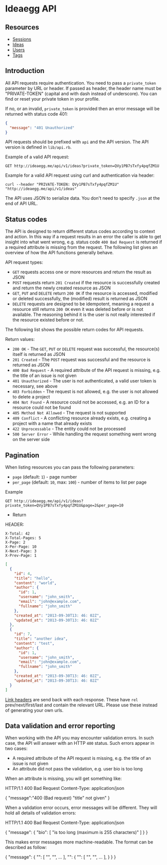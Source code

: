 # Ideaegg API

## Resources

- [Sessions](sessions.md)
- [Ideas](ideas.md)
- [Users](users.md)
- [Tags](tags.md)

## Introduction

All API requests require authentication. You need to pass a `private_token` parameter by URL or header. If passed as header, the header name must be "PRIVATE-TOKEN" (capital and with dash instead of underscore). You can find or reset your private token in your profile.

If no, or an invalid, `private_token` is provided then an error message will be returned with status code 401:

```json
{
  "message": "401 Unauthorized"
}
```

API requests should be prefixed with `api` and the API version. The API version is defined in `lib/api.rb`.

Example of a valid API request:

```
GET http://ideaegg.me/api/v1/ideas?private_token=QVy1PB7sTxfy4pqfZM1U
```

Example for a valid API request using curl and authentication via header:

```
curl --header "PRIVATE-TOKEN: QVy1PB7sTxfy4pqfZM1U" "http://ideaegg.me/api/v1/ideas"
```

The API uses JSON to serialize data. You don't need to specify `.json` at the end of API URL.

## Status codes

The API is designed to return different status codes according to context and action. In this way if a request results in an error the caller is able to get insight into what went wrong, e.g. status code `400 Bad Request` is returned if a required attribute is missing from the request. The following list gives an overview of how the API functions generally behave.

API request types:

- `GET` requests access one or more resources and return the result as JSON
- `POST` requests return `201 Created` if the resource is successfully created and return the newly created resource as JSON
- `GET`, `PUT` and `DELETE` return `200 OK` if the resource is accessed, modified or deleted successfully, the (modified) result is returned as JSON
- `DELETE` requests are designed to be idempotent, meaning a request a resource still returns `200 OK` even it was deleted before or is not available. The reasoning behind it is the user is not really interested if the resource existed before or not.

The following list shows the possible return codes for API requests.

Return values:

- `200 OK` - The `GET`, `PUT` or `DELETE` request was successful, the resource(s) itself is returned as JSON
- `201 Created` - The `POST` request was successful and the resource is returned as JSON
- `400 Bad Request` - A required attribute of the API request is missing, e.g. the title of an issue is not given
- `401 Unauthorized` - The user is not authenticated, a valid user token is necessary, see above
- `403 Forbidden` - The request is not allowed, e.g. the user is not allowed to delete a project
- `404 Not Found` - A resource could not be accessed, e.g. an ID for a resource could not be found
- `405 Method Not Allowed` - The request is not supported
- `409 Conflict` - A conflicting resource already exists, e.g. creating a project with a name that already exists
- `422 Unprocessable` - The entity could not be processed
- `500 Server Error` - While handling the request something went wrong on the server side

## Pagination

When listing resources you can pass the following parameters:

- `page` (default: `1`) - page number
- `per_page` (default: `10`, max: `100`) - number of items to list per page

Example

```
GET http://ideaegg.me/api/v1/ideas?private_token=QVy1PB7sTxfy4pqfZM1U&page=2&per_page=10
```

- Return

HEADER:

```
X-Total: 42  
X-Total-Pages: 5  
X-Page: 2   
X-Per-Page: 10   
X-Next-Page: 3   
X-Prev-Page: 1     
```

```json
[
  {
    "id": 4,
    "title": "hello",
    "content": "world",
    "author": {
      "id": 1,
      "username": "john_smith",
      "email": "john@example.com",
      "fullname": "john_smith"
    },
    "created_at": "2013-09-30T13: 46: 02Z",
    "updated_at": "2013-09-30T13: 46: 02Z"
  },
  {
    "id": 7,
    "title": "another idea",
    "content": "test",
    "author": {
      "id": 1,
      "username": "john_smith",
      "email": "john@example.com",
      "fullname": "john_smith"
    },
    "created_at": "2013-09-30T13: 46: 02Z",
    "updated_at": "2013-09-30T13: 46: 02Z"
  }
]
```


[Link headers](http://www.w3.org/wiki/LinkHeader) are send back with each response. These have `rel` prev/next/first/last and contain the relevant URL. Please use these instead of generating your own urls.

## Data validation and error reporting

When working with the API you may encounter validation errors. In such case, the API will answer with an HTTP `400` status.
Such errors appear in two cases:

* A required attribute of the API request is missing, e.g. the title of an issue is not given
* An attribute did not pass the validation, e.g. user bio is too long

When an attribute is missing, you will get something like:

HTTP/1.1 400 Bad Request
Content-Type: application/json

{
  "message":"400 (Bad request) \"title\" not given"
}

When a validation error occurs, error messages will be different. They will hold all details of validation errors:

HTTP/1.1 400 Bad Request
Content-Type: application/json

{
  "message": {
    "bio": [
    "is too long (maximum is 255 characters)"
    ]
  }
}

This makes error messages more machine-readable. The format can be described as follow:

{
  "message": {
    "<property-name>": [
    "<error-message>",
    "<error-message>",
    ...
    ],
    "<embed-entity>": {
      "<property-name>": [
      "<error-message>",
      "<error-message>",
      ...
      ],
    }
  }
}

